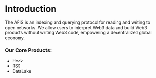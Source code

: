 # Introduction

The APIS is an indexing and querying protocol for reading and writing to open networks. We allow users to interpret Web3 data and build Web3 products without writing Web3 code, empowering a decentralized global economy.

### Our Core Products:

* Hook
* RSS
* DataLake
